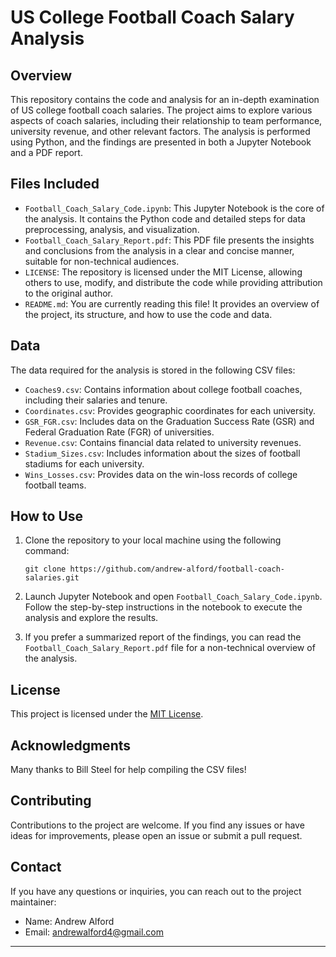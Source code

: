 # US College Football Coach Salary Analysis

## Overview

This repository contains the code and analysis for an in-depth examination of US college football coach salaries. The project aims to explore various aspects of coach salaries, including their relationship to team performance, university revenue, and other relevant factors. The analysis is performed using Python, and the findings are presented in both a Jupyter Notebook and a PDF report.

## Files Included

- `Football_Coach_Salary_Code.ipynb`: This Jupyter Notebook is the core of the analysis. It contains the Python code and detailed steps for data preprocessing, analysis, and visualization.
- `Football_Coach_Salary_Report.pdf`: This PDF file presents the insights and conclusions from the analysis in a clear and concise manner, suitable for non-technical audiences.
- `LICENSE`: The repository is licensed under the MIT License, allowing others to use, modify, and distribute the code while providing attribution to the original author.
- `README.md`: You are currently reading this file! It provides an overview of the project, its structure, and how to use the code and data.

## Data

The data required for the analysis is stored in the following CSV files:

- `Coaches9.csv`: Contains information about college football coaches, including their salaries and tenure.
- `Coordinates.csv`: Provides geographic coordinates for each university.
- `GSR_FGR.csv`: Includes data on the Graduation Success Rate (GSR) and Federal Graduation Rate (FGR) of universities.
- `Revenue.csv`: Contains financial data related to university revenues.
- `Stadium_Sizes.csv`: Includes information about the sizes of football stadiums for each university.
- `Wins_Losses.csv`: Provides data on the win-loss records of college football teams.

## How to Use

1. Clone the repository to your local machine using the following command:

   ```
   git clone https://github.com/andrew-alford/football-coach-salaries.git
   ```
2. Launch Jupyter Notebook and open `Football_Coach_Salary_Code.ipynb`. Follow the step-by-step instructions in the notebook to execute the analysis and explore the results.

3. If you prefer a summarized report of the findings, you can read the `Football_Coach_Salary_Report.pdf` file for a non-technical overview of the analysis.

## License

This project is licensed under the [MIT License](LICENSE).

## Acknowledgments

Many thanks to Bill Steel for help compiling the CSV files!

## Contributing

Contributions to the project are welcome. If you find any issues or have ideas for improvements, please open an issue or submit a pull request.

## Contact

If you have any questions or inquiries, you can reach out to the project maintainer:

- Name: Andrew Alford
- Email: andrewalford4@gmail.com

---
